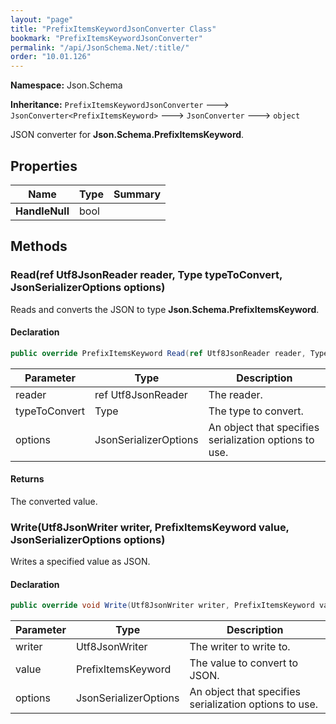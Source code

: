 ```yaml
---
layout: "page"
title: "PrefixItemsKeywordJsonConverter Class"
bookmark: "PrefixItemsKeywordJsonConverter"
permalink: "/api/JsonSchema.Net/:title/"
order: "10.01.126"
---
```

**Namespace:** Json.Schema

**Inheritance:**
`PrefixItemsKeywordJsonConverter`
 🡒 
`JsonConverter<PrefixItemsKeyword>`
 🡒 
`JsonConverter`
 🡒 
`object`

JSON converter for **Json.Schema.PrefixItemsKeyword**.

## Properties

| Name | Type | Summary |
|---|---|---|
| **HandleNull** | bool |  |

## Methods

### Read(ref Utf8JsonReader reader, Type typeToConvert, JsonSerializerOptions options)

Reads and converts the JSON to type **Json.Schema.PrefixItemsKeyword**.

#### Declaration

```c#
public override PrefixItemsKeyword Read(ref Utf8JsonReader reader, Type typeToConvert, JsonSerializerOptions options)
```

| Parameter | Type | Description |
|---|---|---|
| reader | ref Utf8JsonReader | The reader. |
| typeToConvert | Type | The type to convert. |
| options | JsonSerializerOptions | An object that specifies serialization options to use. |


#### Returns

The converted value.

### Write(Utf8JsonWriter writer, PrefixItemsKeyword value, JsonSerializerOptions options)

Writes a specified value as JSON.

#### Declaration

```c#
public override void Write(Utf8JsonWriter writer, PrefixItemsKeyword value, JsonSerializerOptions options)
```

| Parameter | Type | Description |
|---|---|---|
| writer | Utf8JsonWriter | The writer to write to. |
| value | PrefixItemsKeyword | The value to convert to JSON. |
| options | JsonSerializerOptions | An object that specifies serialization options to use. |


